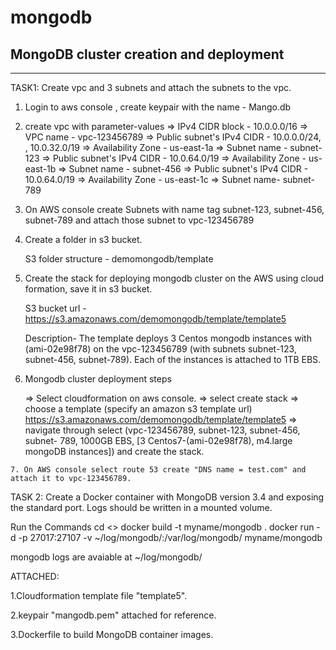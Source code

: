 # mongodb
MongoDB cluster creation and deployment
---------------------------------------------------------
---------------------------------------------------------
TASK1: Create vpc and 3 subnets and attach the subnets to the vpc.

  1. Login to aws console , create keypair with the name - Mango.db
  2. create vpc with parameter-values
      => IPv4 CIDR block - 10.0.0.0/16
      => VPC name - vpc-123456789
      => Public subnet's IPv4 CIDR - 10.0.0.0/24, , 10.0.32.0/19
      => Availability Zone - us-east-1a
      => Subnet name - subnet-123
      => Public subnet's IPv4 CIDR - 10.0.64.0/19
      => Availability Zone - us-east-1b
      => Subnet name - subnet-456
      => Public subnet's IPv4 CIDR - 10.0.64.0/19
      => Availability Zone - us-east-1c
      => Subnet name- subnet-789

  3. On AWS console create Subnets with name tag subnet-123, subnet-456, subnet-789 and attach those subnet to vpc-123456789

  4. Create a folder in s3 bucket.

        S3 folder structure - demomongodb/template

  5. Create the stack for deploying mongodb cluster on the AWS using cloud formation, save it in s3 bucket.

        S3 bucket url - https://s3.amazonaws.com/demomongodb/template/template5

        Description-
        The template deploys 3 Centos mongodb instances with (ami-02e98f78) on the vpc-123456789 (with subnets subnet-123,
        subnet-456, subnet-789).
        Each of the instances is attached to 1TB EBS.

   6. Mongodb cluster deployment steps

      => Select cloudformation on aws console.
      => select create stack
      => choose a template (specify an amazon s3 template url)
          https://s3.amazonaws.com/demomongodb/template/template5
      => navigate through select (vpc-123456789, subnet-123, subnet-456, subnet- 789, 1000GB EBS, [3 Centos7-(ami-02e98f78),
      m4.large mongoDB instances]) and create the stack.

    7. On AWS console select route 53 create "DNS name = test.com" and attach it to vpc-123456789.

TASK 2: Create a Docker container with MongoDB version 3.4 and exposing the standard port. Logs should be written in a mounted volume.

   Run the Commands
   cd <<Path To my Dockerfile>>
   docker build -t myname/mongodb .
   docker run -d -p 27017:27107 -v ~/log/mongodb/:/var/log/mongodb/ myname/mongodb

   mongodb logs are avaiable at ~/log/mongodb/



ATTACHED:

  1.Cloudformation template file "template5".

  2.keypair "mangodb.pem" attached for reference.

  3.Dockerfile to build MongoDB container images.

